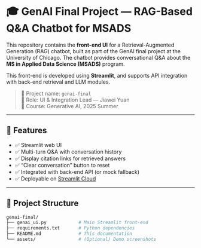 # 🎓 GenAI Final Project — RAG-Based Q&A Chatbot for MSADS

This repository contains the **front-end UI** for a Retrieval-Augmented Generation (RAG) chatbot, built as part of the GenAI final project at the University of Chicago. The chatbot provides conversational Q&A about the **MS in Applied Data Science (MSADS)** program.

This front-end is developed using **Streamlit**, and supports API integration with back-end retrieval and LLM modules.

> 📁 Project name: `genai-final`  
> 🧠 Role: UI & Integration Lead — Jiawei Yuan  
> 📅 Course: Generative AI, 2025 Summer

---

## 🚀 Features

- ✅ Streamlit web UI
- ✅ Multi-turn Q&A with conversation history
- ✅ Display citation links for retrieved answers
- ✅ “Clear conversation” button to reset
- ✅ Integrated with back-end API (or mock fallback)
- ✅ Deployable on [Streamlit Cloud](https://streamlit.io/cloud)

---

## 📂 Project Structure

```bash
genai-final/
├── genai_ui.py            # Main Streamlit front-end
├── requirements.txt       # Python dependencies
├── README.md              # This documentation
└── assets/                # (Optional) Demo screenshots
